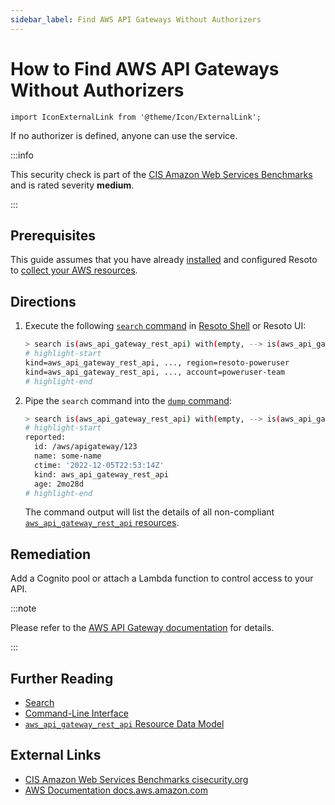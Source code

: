 ```yaml
---
sidebar_label: Find AWS API Gateways Without Authorizers
---
```


# How to Find AWS API Gateways Without Authorizers

```mdx-code-block
import IconExternalLink from '@theme/Icon/ExternalLink';
```

If no authorizer is defined, anyone can use the service.

:::info

This security check is part of the [CIS Amazon Web Services Benchmarks](https://cisecurity.org/benchmark/amazon_web_services) and is rated severity **medium**.

:::

## Prerequisites

This guide assumes that you have already [installed](../../../getting-started/install-resoto/index.md) and configured Resoto to [collect your AWS resources](../../../how-to-guides/data-sources/collect-aws-resource-data.md).

## Directions

1. Execute the following [`search` command](../../../reference/cli/search-commands/search.md) in [Resoto Shell](../../../reference/components/shell.md) or Resoto UI:

   ```bash
   > search is(aws_api_gateway_rest_api) with(empty, --> is(aws_api_gateway_authorizer))
   # highlight-start
   ​kind=aws_api_gateway_rest_api, ..., region=resoto-poweruser
   ​kind=aws_api_gateway_rest_api, ..., account=poweruser-team
   # highlight-end
   ```

2. Pipe the `search` command into the [`dump` command](../../../reference/cli/format-commands/dump.md):

   ```bash
   > search is(aws_api_gateway_rest_api) with(empty, --> is(aws_api_gateway_authorizer)) | dump
   # highlight-start
   ​reported:
   ​  id: /aws/apigateway/123
   ​  name: some-name
   ​  ctime: '2022-12-05T22:53:14Z'
   ​  kind: aws_api_gateway_rest_api
   ​  age: 2mo28d
   # highlight-end
   ```

   The command output will list the details of all non-compliant [`aws_api_gateway_rest_api` resources](../../../reference/data-models/aws.md#aws_api_gateway_rest_api).

## Remediation

Add a Cognito pool or attach a Lambda function to control access to your API.

:::note

Please refer to the [AWS API Gateway documentation](https://docs.aws.amazon.com/apigateway/latest/developerguide/apigateway-use-lambda-authorizer.html) for details.

:::

## Further Reading

- [Search](../../../reference/search/index.md)
- [Command-Line Interface](../../../reference/cli/index.md)
- [`aws_api_gateway_rest_api` Resource Data Model](../../../reference/data-models/aws.md#aws_api_gateway_rest_api)

## External Links

- [CIS Amazon Web Services Benchmarks <span class="badge badge--secondary" aria-hidden="true">cisecurity.org <IconExternalLink width="10" height="10" /></span>](https://cisecurity.org/benchmark/amazon_web_services)
- [AWS Documentation <span class="badge badge--secondary" aria-hidden="true">docs.aws.amazon.com <IconExternalLink width="10" height="10" /></span>](https://docs.aws.amazon.com/apigateway/latest/developerguide/apigateway-use-lambda-authorizer.html)
